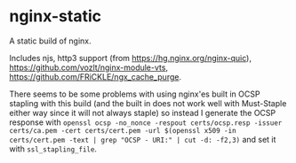 # nginx-static

A static build of nginx.

Includes njs, http3 support (from https://hg.nginx.org/nginx-quic), https://github.com/vozlt/nginx-module-vts, https://github.com/FRiCKLE/ngx_cache_purge.

There seems to be some problems with using nginx'es built in OCSP stapling with this build (and the built in does not work well with Must-Staple either way since it will not always staple) so instead I generate the OCSP response with `openssl ocsp -no_nonce -respout certs/ocsp.resp -issuer certs/ca.pem -cert certs/cert.pem -url $(openssl x509 -in certs/cert.pem -text | grep "OCSP - URI:" | cut -d: -f2,3)` and set it with `ssl_stapling_file`.
